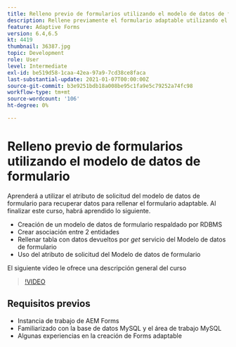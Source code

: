 ```yaml
---
title: Relleno previo de formularios utilizando el modelo de datos de formulario
description: Rellene previamente el formulario adaptable utilizando el atributo de solicitud del modelo de datos de formulario
feature: Adaptive Forms
version: 6.4,6.5
kt: 4419
thumbnail: 36387.jpg
topic: Development
role: User
level: Intermediate
exl-id: be519d58-1caa-42ea-97a9-7cd38ce8faca
last-substantial-update: 2021-01-07T00:00:00Z
source-git-commit: b3e9251bdb18a008be95c1fa9e5c79252a74fc98
workflow-type: tm+mt
source-wordcount: '106'
ht-degree: 0%

---
```


# Relleno previo de formularios utilizando el modelo de datos de formulario

Aprenderá a utilizar el atributo de solicitud del modelo de datos de formulario para recuperar datos para rellenar el formulario adaptable.
Al finalizar este curso, habrá aprendido lo siguiente.

* Creación de un modelo de datos de formulario respaldado por RDBMS
* Crear asociación entre 2 entidades
* Rellenar tabla con datos devueltos por _get_ servicio del Modelo de datos de formulario
* Uso del atributo de solicitud del Modelo de datos de formulario

El siguiente vídeo le ofrece una descripción general del curso
>[!VIDEO](https://video.tv.adobe.com/v/36387?quality=12&learn=on)

## Requisitos previos

* Instancia de trabajo de AEM Forms
* Familiarizado con la base de datos MySQL y el área de trabajo MySQL
* Algunas experiencias en la creación de Forms adaptable
